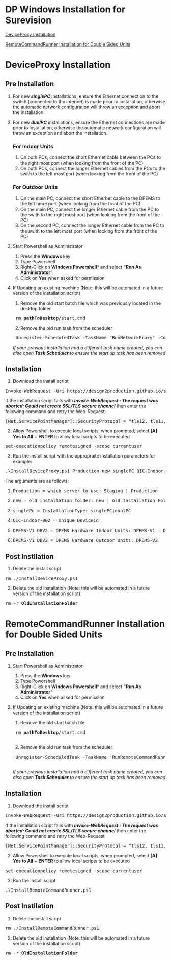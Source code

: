 # DP Windows Installation for Surevision

[DeviceProxy Installation](#deviceproxy-installation)

[RemoteCommandRunner Installation for Double Sided Units](#remotecommandrunner-installation)

# DeviceProxy Installation

## Pre Installation
1. For new ***singlePC*** installations, ensure the Ethernet connection to the switch (connected to the internet) is made prior to installation, otherwise the automatic network configuration will throw an exception and abort the installation.

2. For new ***dualPC*** installations, ensure the Ethernet connections are made prior to installation, otherwise the automatic network configuration will throw an exception and abort the installation.

    ### For Indoor Units
    1. On both PCs, connect the short Ethernet cable between the PCs to the right most port (when looking from the front of the PC)
    2. On both PCs, connect the longer Ethernet cables from the PCs to the swith to the left most port (when looking from the front of the PC)

    ### For Outdoor Units
    1. On the main PC, connect the short Etherbet cable to the DPEMS to the left more port (when looking from the front of the PC)
    2. On the main PC, connect the longer Ethernet cable from the PC to the swith to the right most port (when looking from the front of the PC)
    3. On the second PC, connect the longer Ethernet cable from the PC to the swith to the left most port (when looking from the front of the PC)

3. Start Powershell as Administrator
    1. Press the **Windows** key
    2. Type Powershell
    3. Right-Click on **Windows Powershell*** and select **"Run As Administrator"**
    4. Click on **Yes** when asked for permission

4. If Updating an existing machine (Note: this will be automated in a future version of the installation script)

    1. Remove the old start batch file which was previously located in the desktop folder
    <pre> rm <b>pathToDesktop</b>/start.cmd </pre>

    2. Remove the old run task from the scheduler
    <pre> Unregister-ScheduledTask -TaskName "RunNetworkProxy" -Confirm:$false </pre>
    *If your previous installation had a different task name created, you can also open <b>Task Scheduler</b> to ensure the start up task has been removed*

## Installation

1. Download the install script
<pre>
Invoke-WebRequest -Uri https://design2production.github.io/scoop-dev/InstallDeviceProxy.ps1 -OutFile InstallDeviceProxy.ps1
</pre>

If the installation script fails with ***Invoke-WebRequest : The request was aborted: Could not create SSL/TLS secure channel*** then enter the following command and retry the Web-Request
<pre>
[Net.ServicePointManager]::SecurityProtocol = "tls12, tls11, tls"
</pre>

2. Allow Powershell to execute local scripts, when prompted, select **[A] Yes to All** + **ENTER** to allow local scripts to be executed
<pre>
set-executionpolicy remotesigned -scope currentuser  
</pre>

3. Run the install script with the appropraite installation parameters for example:
<pre>
.\InstallDeviceProxy.ps1 Production new singlePC QIC-Indoor-002 DPEMS-V1_DBV2
</pre>
The arguments are as follows:
   1. <pre>Production = which server to use: Staging | Production</pre>
   2. <pre>new = old installation folder: new | old Installation Folder</pre>
   3. <pre>singlePc = InstallationType: singlePC|dualPC</pre>
   4. <pre>QIC-Indoor-002 = Unique DeviceId</pre>
   5. <pre>DPEMS-V1_DBV2 = DPEMS Hardware Indoor Units: DPEMS-V1 | DPEMS-V1_DBV2 | DPEMS-V1_DBV3 | DPEMS-V1_FANEXT</pre>
   6. <pre>DPEMS-V1_DBV2 = DPEMS Hardware Outdoor Units: DPEMS-V2</pre>

## Post Instllation

1. Delete the install script
<pre>
rm ./InstallDeviceProxy.ps1
</pre>

2. Delete the old installation (Note: this will be automated in a future version of the installation script)
<pre>
rm -r <b>OldInstallationFolder</b>
</pre>

# RemoteCommandRunner Installation for Double Sided Units

## Pre Installation
1. Start Powershell as Administrator
    1. Press the **Windows** key
    2. Type Powershell
    3. Right-Click on **Windows Powershell*** and select **"Run As Administrator"**
    4. Click on **Yes** when asked for permission

2. If Updating an existing machine (Note: this will be automated in a future version of the installation script)

    1. Remove the old start batch file
    <pre>
    rm <b>pathToDesktop</b>/start.cmd
    </pre>

    2. Remove the old run task from the scheduler
    <pre>
    Unregister-ScheduledTask -TaskName "RunRemoteCommandRunner" -Confirm:$false
    </pre>
    *If your previous installation had a different task name created, you can also open <b>Task Scheduler</b> to ensure the start up task has been removed*

## Installation

1. Download the install script
<pre>
Invoke-WebRequest -Uri https://design2production.github.io/scoop-dev/InstallRemoteCommandRunner.ps1 -OutFile InstallRemoteCommandRunner.ps1
</pre>

If the installation script fails with ***Invoke-WebRequest : The request was aborted: Could not create SSL/TLS secure channel*** then enter the following command and retry the Web-Request
<pre>
[Net.ServicePointManager]::SecurityProtocol = "tls12, tls11, tls"
</pre>


2. Allow Powershell to execute local scripts, when prompted, select **[A] Yes to All** + **ENTER** to allow local scripts to be executed
<pre>
set-executionpolicy remotesigned -scope currentuser  
</pre>

3. Run the install script
<pre>
.\InstallRemoteCommandRunner.ps1
</pre>

## Post Instllation

1. Delete the install script
<pre>
rm ./InstallRemoteCommandRunner.ps1
</pre>

2. Delete the old installation (Note: this will be automated in a future version of the installation script)
<pre>
rm -r <b>OldInstallationFolder</b>
</pre>
